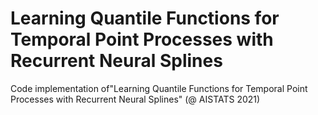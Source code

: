 # Learning Quantile Functions for Temporal Point Processes with Recurrent Neural Splines
Code implementation of"Learning Quantile Functions for Temporal Point Processes with Recurrent Neural Splines" (@ AISTATS 2021)
